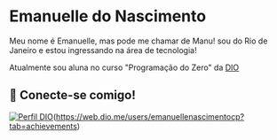 
# Emanuelle do Nascimento

Meu nome é Emanuelle, mas pode me chamar de Manu! sou do Rio de Janeiro e estou ingressando na área de tecnologia!

Atualmente sou aluna no curso "Programação do Zero" da [DIO](https://web.dio.me/track/potencia-tech-ifood-programacao-do-zero)

## 🔗 Conecte-se comigo!

[![Perfil DIO](https://img.shields.io/badge/-Meu%20Perfil%20na%20DIO-000?style=for-the-badge)](https://web.dio.me/users/emanuellenascimentocp?tab=achievements)(https://web.dio.me/users/emanuellenascimentocp?tab=achievements)
